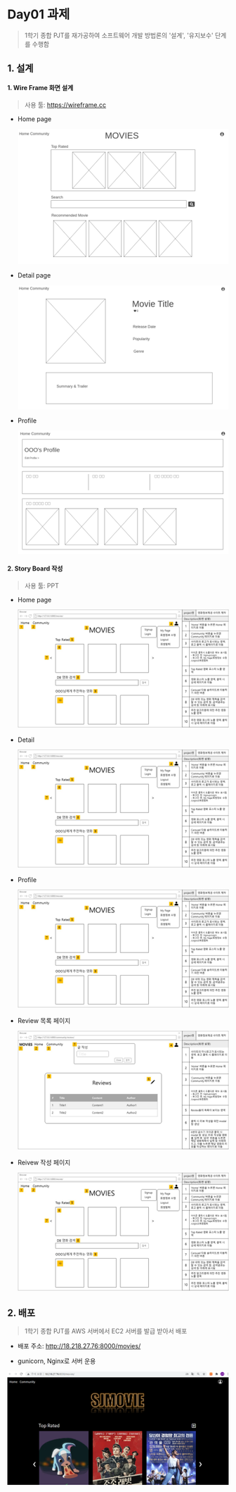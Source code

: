 # Day01 과제

> 1학기 종합 PJT를 재가공하여 소프트웨어 개발 방법론의 '설계', '유지보수' 단계를 수행함



## 1. 설계

#### 1. Wire Frame 화면 설계

> 사용 툴: https://wireframe.cc

- Home page

  ![3-Home](Day01_과제.assets/3-Home.png)

- Detail page

  ![2-Detail](Day01_과제.assets/2-Detail.png)

- Profile

  ![1-Profile](Day01_과제.assets/1-Profile-1608775686437.png)





#### 2. Story Board 작성

> 사용 툴: PPT

- Home page

  ![Hompage](Day01_과제.assets/Hompage.JPG)

- Detail

  ![Hompage](Day01_과제.assets/Hompage-1608776004902.JPG)

- Profile

  ![Hompage](Day01_과제.assets/Hompage-1608776013554.JPG)

- Review 목록 페이지

  ![Reviews](Day01_과제.assets/Reviews.JPG)

- Reivew 작성 페이지

  ![Hompage](Day01_과제.assets/Hompage-1608776040785.JPG)





## 2. 배포

> 1학기 종합 PJT를 AWS 서버에서 EC2 서버를 발급 받아서 배포

- 배포 주소: http://18.218.27.76:8000/movies/

- gunicorn, Nginx로 서버 운용

![image-20201224112539515](Day01_과제.assets/image-20201224112539515.png)